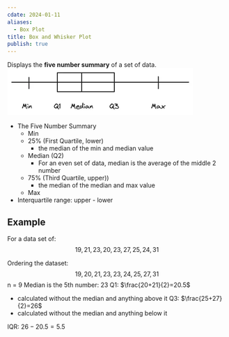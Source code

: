```yaml
---
cdate: 2024-01-11
aliases:
  - Box Plot
title: Box and Whisker Plot
publish: true
---
```


Displays the **five number summary** of a set of data.
![Box and Whisker Plot-20240320155053286.webp](../attachments/Box%20and%20Whisker%20Plot-20240320155053286.webp)

- The Five Number Summary
	- Min
	- 25% (First Quartile, lower)
		- the median of the min and median value
	- Median (Q2)
		- For an even set of data, median is the average of the middle 2 number
	- 75% (Third Quartile, upper))
		- the median of the median and max value
	- Max
- Interquartile range: upper - lower

## Example
For a data set of: $$19, 21, 23, 20, 23, 27, 25, 24, 31$$

Ordering the dataset: 
$$19, 20, 21, 23, 23, 24, 25, 27, 31$$
n = 9
Median is the 5th number: 23
Q1: $\frac{20+21}{2}=20.5$
- calculated without the median and anything above it
Q3: $\frac{25+27}{2}=26$
- calculated without the median and anything below it

IQR: $26-20.5=5.5$



